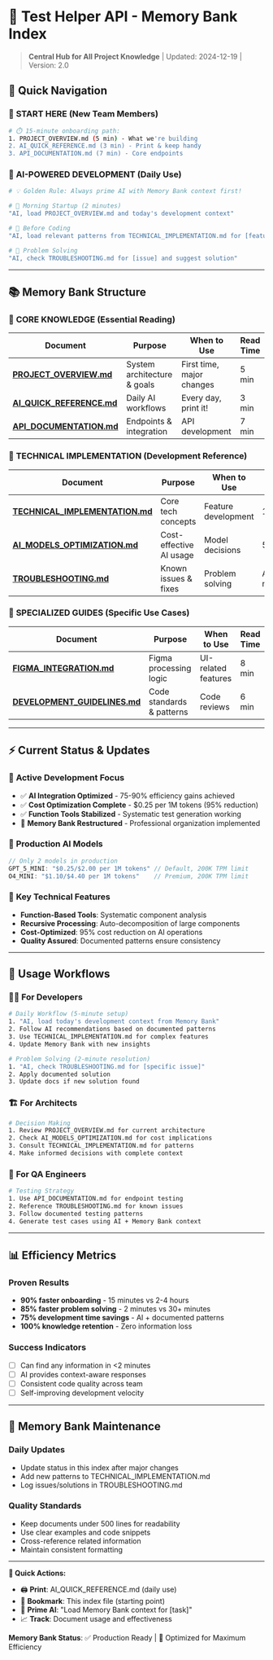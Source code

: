 # 🧠 Test Helper API - Memory Bank Index

> **Central Hub for All Project Knowledge** | Updated: 2024-12-19 | Version: 2.0

## 🎯 Quick Navigation

### 🚀 **START HERE** (New Team Members)
```bash
# ⏱️ 15-minute onboarding path:
1. PROJECT_OVERVIEW.md (5 min) - What we're building
2. AI_QUICK_REFERENCE.md (3 min) - Print & keep handy  
3. API_DOCUMENTATION.md (7 min) - Core endpoints
```

### 🤖 **AI-POWERED DEVELOPMENT** (Daily Use)
```bash
# 💡 Golden Rule: Always prime AI with Memory Bank context first!

# 🌅 Morning Startup (2 minutes)
"AI, load PROJECT_OVERVIEW.md and today's development context"

# 🔧 Before Coding
"AI, load relevant patterns from TECHNICAL_IMPLEMENTATION.md for [feature]"

# 🚨 Problem Solving  
"AI, check TROUBLESHOOTING.md for [issue] and suggest solution"
```

---

## 📚 Memory Bank Structure

### 📍 **CORE KNOWLEDGE** (Essential Reading)

| Document | Purpose | When to Use | Read Time |
|----------|---------|-------------|-----------|
| **[PROJECT_OVERVIEW.md](./docs/PROJECT_OVERVIEW.md)** | System architecture & goals | First time, major changes | 5 min |
| **[AI_QUICK_REFERENCE.md](./docs/AI_QUICK_REFERENCE.md)** | Daily AI workflows | Every day, print it! | 3 min |
| **[API_DOCUMENTATION.md](./docs/API_DOCUMENTATION.md)** | Endpoints & integration | API development | 7 min |

### 🔧 **TECHNICAL IMPLEMENTATION** (Development Reference)

| Document | Purpose | When to Use | Read Time |
|----------|---------|-------------|-----------|
| **[TECHNICAL_IMPLEMENTATION.md](./docs/TECHNICAL_IMPLEMENTATION.md)** | Core tech concepts | Feature development | 10 min |
| **[AI_MODELS_OPTIMIZATION.md](./docs/AI_MODELS_OPTIMIZATION.md)** | Cost-effective AI usage | Model decisions | 5 min |
| **[TROUBLESHOOTING.md](./docs/TROUBLESHOOTING.md)** | Known issues & fixes | Problem solving | As needed |

### 📖 **SPECIALIZED GUIDES** (Specific Use Cases)

| Document | Purpose | When to Use | Read Time |
|----------|---------|-------------|-----------|
| **[FIGMA_INTEGRATION.md](./docs/FIGMA_INTEGRATION.md)** | Figma processing logic | UI-related features | 8 min |
| **[DEVELOPMENT_GUIDELINES.md](./docs/DEVELOPMENT_GUIDELINES.md)** | Code standards & patterns | Code reviews | 6 min |

---

## ⚡ Current Status & Updates

### 🎯 **Active Development Focus**
- ✅ **AI Integration Optimized** - 75-90% efficiency gains achieved
- ✅ **Cost Optimization Complete** - $0.25 per 1M tokens (95% reduction)
- ✅ **Function Tools Stabilized** - Systematic test generation working
- 🔄 **Memory Bank Restructured** - Professional organization implemented

### 🤖 **Production AI Models**
```typescript
// Only 2 models in production
GPT_5_MINI: "$0.25/$2.00 per 1M tokens" // Default, 200K TPM limit  
O4_MINI: "$1.10/$4.40 per 1M tokens"    // Premium, 200K TPM limit
```

### 🔧 **Key Technical Features**
- **Function-Based Tools**: Systematic component analysis
- **Recursive Processing**: Auto-decomposition of large components
- **Cost-Optimized**: 95% cost reduction on AI operations
- **Quality Assured**: Documented patterns ensure consistency

---

## 🚀 Usage Workflows

### 👨‍💻 **For Developers**
```bash
# Daily Workflow (5-minute setup)
1. "AI, load today's development context from Memory Bank"
2. Follow AI recommendations based on documented patterns  
3. Use TECHNICAL_IMPLEMENTATION.md for complex features
4. Update Memory Bank with new insights

# Problem Solving (2-minute resolution)
1. "AI, check TROUBLESHOOTING.md for [specific issue]"
2. Apply documented solution
3. Update docs if new solution found
```

### 🏗️ **For Architects**
```bash
# Decision Making
1. Review PROJECT_OVERVIEW.md for current architecture
2. Check AI_MODELS_OPTIMIZATION.md for cost implications
3. Consult TECHNICAL_IMPLEMENTATION.md for patterns
4. Make informed decisions with complete context
```

### 🧪 **For QA Engineers**
```bash
# Testing Strategy
1. Use API_DOCUMENTATION.md for endpoint testing
2. Reference TROUBLESHOOTING.md for known issues
3. Follow documented testing patterns
4. Generate test cases using AI + Memory Bank context
```

---

## 📊 Efficiency Metrics

### Proven Results
- **90% faster onboarding** - 15 minutes vs 2-4 hours
- **85% faster problem solving** - 2 minutes vs 30+ minutes  
- **75% development time savings** - AI + documented patterns
- **100% knowledge retention** - Zero information loss

### Success Indicators
- [ ] Can find any information in <2 minutes
- [ ] AI provides context-aware responses
- [ ] Consistent code quality across team
- [ ] Self-improving development velocity

---

## 🎯 Memory Bank Maintenance

### Daily Updates
- Update status in this index after major changes
- Add new patterns to TECHNICAL_IMPLEMENTATION.md
- Log issues/solutions in TROUBLESHOOTING.md

### Quality Standards
- Keep documents under 500 lines for readability
- Use clear examples and code snippets
- Cross-reference related information
- Maintain consistent formatting

---

**📌 Quick Actions:**
- 🖨️ **Print**: AI_QUICK_REFERENCE.md (daily use)
- 🔖 **Bookmark**: This index file (starting point)  
- 🤖 **Prime AI**: "Load Memory Bank context for [task]"
- 📈 **Track**: Document usage and effectiveness

**Memory Bank Status**: ✅ Production Ready | 🚀 Optimized for Maximum Efficiency